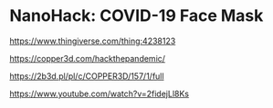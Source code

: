 # NanoHack: COVID-19 Face Mask

https://www.thingiverse.com/thing:4238123

https://copper3d.com/hackthepandemic/

https://2b3d.pl/pl/c/COPPER3D/157/1/full

https://www.youtube.com/watch?v=2fidejLl8Ks
